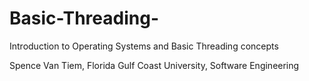 # Basic-Threading-

Introduction to Operating Systems and Basic Threading concepts 

Spence Van Tiem, Florida Gulf Coast University, Software Engineering 

